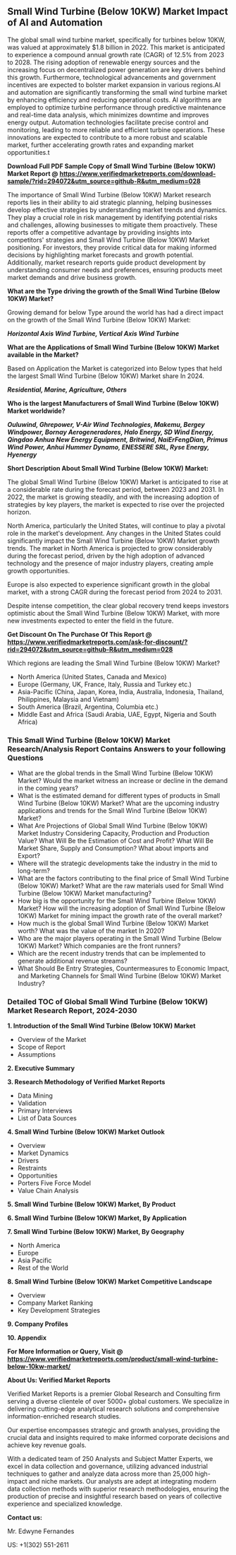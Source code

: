 <h2>Small Wind Turbine (Below 10KW) Market Impact of AI and Automation</h2>The global small wind turbine market, specifically for turbines below 10KW, was valued at approximately $1.8 billion in 2022. This market is anticipated to experience a compound annual growth rate (CAGR) of 12.5% from 2023 to 2028. The rising adoption of renewable energy sources and the increasing focus on decentralized power generation are key drivers behind this growth. Furthermore, technological advancements and government incentives are expected to bolster market expansion in various regions.AI and automation are significantly transforming the small wind turbine market by enhancing efficiency and reducing operational costs. AI algorithms are employed to optimize turbine performance through predictive maintenance and real-time data analysis, which minimizes downtime and improves energy output. Automation technologies facilitate precise control and monitoring, leading to more reliable and efficient turbine operations. These innovations are expected to contribute to a more robust and scalable market, further accelerating growth rates and expanding market opportunities.t</p><p id="" class=""><strong>Download Full PDF Sample Copy of Small Wind Turbine (Below 10KW) Market Report @ <a href="https://www.verifiedmarketreports.com/download-sample/?rid=294072&utm_source=github-R&utm_medium=028" target="_blank">https://www.verifiedmarketreports.com/download-sample/?rid=294072&utm_source=github-R&utm_medium=028</a></strong></p><p>The importance of&nbsp;Small Wind Turbine (Below 10KW) Market research reports lies in their ability to aid strategic planning, helping businesses develop effective strategies by understanding market trends and dynamics. They play a crucial role in risk management by identifying potential risks and challenges, allowing businesses to mitigate them proactively. These reports offer a competitive advantage by providing insights into competitors' strategies and Small Wind Turbine (Below 10KW) Market positioning. For investors, they provide critical data for making informed decisions by highlighting market forecasts and growth potential. Additionally, market research reports guide product development by understanding consumer needs and preferences, ensuring products meet market demands and drive business growth.</p><p><strong>What are the&nbsp;Type driving the growth of the Small Wind Turbine (Below 10KW) Market?</strong></p><p id="" class="">Growing demand for below Type around the world has had a direct impact on the growth of the Small Wind Turbine (Below 10KW) Market:</p><em><strong>Horizontal Axis Wind Turbine, Vertical Axis Wind Turbine</strong></em></p><strong>What are the&nbsp;Applications&nbsp;of Small Wind Turbine (Below 10KW) Market available in the Market?</strong></p><p id="" class="">Based on Application the Market is categorized into Below types that held the largest Small Wind Turbine (Below 10KW) Market share In 2024.</p><em><strong>Residential, Marine, Agriculture, Others</strong></em></p><strong>Who is the largest Manufacturers of Small Wind Turbine (Below 10KW) Market worldwide?</strong></p><p><em><strong>Ouluwind, Ghrepower, V-Air Wind Technologies, Makemu, Bergey Windpower, Bornay Aerogeneradores, Halo Energy, SD Wind Energy, Qingdao Anhua New Energy Equipment, Britwind, NaiErFengDian, Primus Wind Power, Anhui Hummer Dynamo, ENESSERE SRL, Ryse Energy, Hyenergy</strong></em></p><p id="" class=""><strong>Short Description About Small Wind Turbine (Below 10KW) Market:</strong></p><p>The global Small Wind Turbine (Below 10KW) Market is anticipated to rise at a considerable rate during the forecast period, between 2023 and 2031. In 2022, the market is growing steadily, and with the increasing adoption of strategies by key players, the market is expected to rise over the projected horizon.</p><p>North America, particularly the United States, will continue to play a pivotal role in the market's development. Any changes in the United States could significantly impact the Small Wind Turbine (Below 10KW) Market growth trends. The market in North America is projected to grow considerably during the forecast period, driven by the high adoption of advanced technology and the presence of major industry players, creating ample growth opportunities.</p><p>Europe is also expected to experience significant growth in the global market, with a strong CAGR during the forecast period from 2024 to 2031.</p><p>Despite intense competition, the clear global recovery trend keeps investors optimistic about the Small Wind Turbine (Below 10KW) Market, with more new investments expected to enter the field in the future.</p><p id="" class=""><strong>Get Discount On The Purchase Of This Report @ <a href="https://www.verifiedmarketreports.com/ask-for-discount/?rid=294072&utm_source=github-R&utm_medium=028" target="_blank">https://www.verifiedmarketreports.com/ask-for-discount/?rid=294072&utm_source=github-R&utm_medium=028</a></strong></p>Which regions are leading the Small Wind Turbine (Below 10KW) Market?</p><ul><li>North America (United States, Canada and Mexico)</li><li>Europe (Germany, UK, France, Italy, Russia and Turkey etc.)</li><li>Asia-Pacific (China, Japan, Korea, India, Australia, Indonesia, Thailand, Philippines, Malaysia and Vietnam)</li><li>South America (Brazil, Argentina, Columbia etc.)</li><li>Middle East and Africa (Saudi Arabia, UAE, Egypt, Nigeria and South Africa)</li></ul><h3 id="" class="">This Small Wind Turbine (Below 10KW) Market Research/Analysis Report Contains Answers to your following Questions</h3><ul><li>What are the global trends in the Small Wind Turbine (Below 10KW) Market? Would the market witness an increase or decline in the demand in the coming years?</li><li>What is the estimated demand for different types of products in Small Wind Turbine (Below 10KW) Market? What are the upcoming industry applications and trends for the Small Wind Turbine (Below 10KW) Market?</li><li>What Are Projections of Global Small Wind Turbine (Below 10KW) Market Industry Considering Capacity, Production and Production Value? What Will Be the Estimation of Cost and Profit? What Will Be Market Share, Supply and Consumption? What about imports and Export?</li><li>Where will the strategic developments take the industry in the mid to long-term?</li><li>What are the factors contributing to the final price of Small Wind Turbine (Below 10KW) Market? What are the raw materials used for Small Wind Turbine (Below 10KW) Market manufacturing?</li><li>How big is the opportunity for the Small Wind Turbine (Below 10KW) Market? How will the increasing adoption of Small Wind Turbine (Below 10KW) Market for mining impact the growth rate of the overall market?</li><li>How much is the global Small Wind Turbine (Below 10KW) Market worth? What was the value of the market In 2020?</li><li>Who are the major players operating in the Small Wind Turbine (Below 10KW) Market? Which companies are the front runners?</li><li>Which are the recent industry trends that can be implemented to generate additional revenue streams?</li><li>What Should Be Entry Strategies, Countermeasures to Economic Impact, and Marketing Channels for Small Wind Turbine (Below 10KW) Market Industry?</li></ul><h3 id="" class="">Detailed TOC of Global Small Wind Turbine (Below 10KW) Market Research Report, 2024-2030</h3><p id="" class=""><strong>1. Introduction of the Small Wind Turbine (Below 10KW) Market</strong></p><ul><li>Overview of the Market</li><li>Scope of Report</li><li>Assumptions</li></ul><p id="" class=""><strong>2. Executive Summary</strong></p><p id="" class=""><strong>3. Research Methodology of Verified Market Reports</strong></p><ul><li>Data Mining</li><li>Validation</li><li>Primary Interviews</li><li>List of Data Sources</li></ul><p id="" class=""><strong>4. Small Wind Turbine (Below 10KW) Market Outlook</strong></p><ul><li>Overview</li><li>Market Dynamics</li><li>Drivers</li><li>Restraints</li><li>Opportunities</li><li>Porters Five Force Model</li><li>Value Chain Analysis</li></ul><p id="" class=""><strong>5. Small Wind Turbine (Below 10KW) Market, By Product</strong></p><p id="" class=""><strong>6. Small Wind Turbine (Below 10KW) Market, By Application</strong></p><p id="" class=""><strong>7. Small Wind Turbine (Below 10KW) Market, By Geography</strong></p><ul><li>North America</li><li>Europe</li><li>Asia Pacific</li><li>Rest of the World</li></ul><p id="" class=""><strong>8. Small Wind Turbine (Below 10KW) Market Competitive Landscape</strong></p><ul><li>Overview</li><li>Company Market Ranking</li><li>Key Development Strategies</li></ul><p id="" class=""><strong>9. Company Profiles</strong></p><p id="" class=""><strong>10. Appendix</strong></p><p id="" class=""><strong>For More Information or Query, Visit @ <a href="https://www.verifiedmarketreports.com/product/small-wind-turbine-below-10kw-market/" target="_blank">https://www.verifiedmarketreports.com/product/small-wind-turbine-below-10kw-market/</a></strong></p><p id="" class=""><strong>About Us: Verified Market Reports</strong></p><p id="" class="">Verified Market Reports is a premier Global Research and Consulting firm serving a diverse clientele of over 5000+ global customers. We specialize in delivering cutting-edge analytical research solutions and comprehensive information-enriched research studies.</p><p id="" class="">Our expertise encompasses strategic and growth analyses, providing the crucial data and insights required to make informed corporate decisions and achieve key revenue goals.</p><p id="" class="">With a dedicated team of 250 Analysts and Subject Matter Experts, we excel in data collection and governance, utilizing advanced industrial techniques to gather and analyze data across more than 25,000 high-impact and niche markets. Our analysts are adept at integrating modern data collection methods with superior research methodologies, ensuring the production of precise and insightful research based on years of collective experience and specialized knowledge.</p><p id="" class=""><strong>Contact us:</strong></p><p id="" class="">Mr. Edwyne Fernandes</p><p id="" class="">US: +1(302) 551-2611</p>